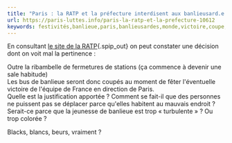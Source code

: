 ```yaml
---
title: "Paris : la RATP et la préfecture interdisent aux banlieusard.e.s les festivités de la coupe du monde"
url: https://paris-luttes.info/paris-la-ratp-et-la-prefecture-10612
keywords: festivités,banlieue,paris,banlieusardes,monde,victoire,coupe,voit,turbulente,stations,sale,ribambelle,interdisent,vraiment,seraitce,préfecture,site,ratp
---
```

En consultant [le site de la RATP](https://www.ratp.fr/travaux-manifestations/manifestations){.spip_out} on peut constater une décision dont on voit mal la pertinence :

Outre la ribambelle de fermetures de stations (ça commence à devenir une sale habitude)\
Les bus de banlieue seront donc coupés au moment de fêter l'éventuelle victoire de l'équipe de France en direction de Paris.\
Quelle est la justification apportée ? Comment se fait-il que des personnes ne puissent pas se déplacer parce qu'elles habitent au mauvais endroit ? Serait-ce parce que la jeunesse de banlieue est trop « turbulente » ? Ou trop colorée ?

Blacks, blancs, beurs, vraiment ?

